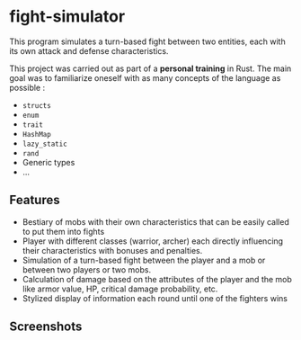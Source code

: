 # fight-simulator
This program simulates a turn-based fight between two entities, each with its own attack and defense characteristics.

This project was carried out as part of a **personal training** in Rust. The main goal was to familiarize oneself with as many concepts of the language as possible :
* `structs`
* `enum`
* `trait`
* `HashMap`
* `lazy_static`
* `rand`
* Generic types
* ...

## Features
* Bestiary of mobs with their own characteristics that can be easily called to put them into fights
* Player with different classes (warrior, archer) each directly influencing their characteristics with bonuses and penalties.
* Simulation of a turn-based fight between the player and a mob or between two players or two mobs.
* Calculation of damage based on the attributes of the player and the mob like armor value, HP, critical damage probability, etc.
* Stylized display of information each round until one of the fighters wins

## Screenshots

